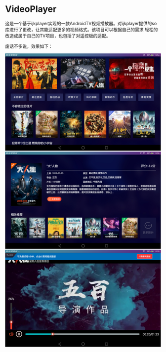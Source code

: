 # VideoPlayer
这是一个基于ijkplayer实现的一款AndroidTV视频播放器。对ijkplayer提供的so库进行了更改，让其能适配更多的视频格式。该项目可以根据自己的需求
轻松的改造成属于自己的TV项目，也包括了对遥控板的适配。

废话不多说，效果如下：

![视频列表](./image_movielist.png "视频列表")
![视频详情](./image_moviedetail.png "视频详情")
![视频播放界面](./image_movieplay.png "视频播放")
